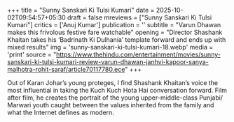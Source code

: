 +++
title = "Sunny Sanskari Ki Tulsi Kumari"
date = 2025-10-02T09:54:57+05:30
draft = false
mreviews = ["Sunny Sanskari Ki Tulsi Kumari"]
critics = ['Anuj Kumar']
publication = ''
subtitle = "Varun Dhawan makes this frivolous festive fare watchable"
opening = "Director Shashank Khaitan takes his ‘Badrinath Ki Dulhania’ template forward and ends up with mixed results"
img = 'sunny-sanskari-ki-tulsi-kumari-18.webp'
media = 'print'
source = "https://www.thehindu.com/entertainment/movies/sunny-sanskari-ki-tulsi-kumari-review-varun-dhawan-janhvi-kapoor-sanya-malhotra-rohit-saraf/article70117780.ece"
+++

Out of Karan Johar’s young proteges, I find Shashank Khaitan’s voice the most influential in taking the Kuch Kuch Hota Hai conversation forward. Film after film, he creates the portrait of the young upper-middle-class Punjabi/ Marwari youth caught between the values inherited from the family and what the Internet defines as modern.

